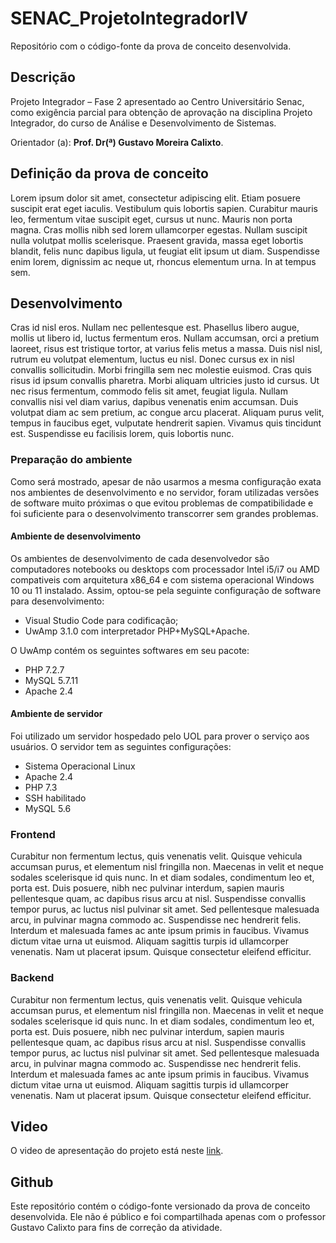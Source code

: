# SENAC_ProjetoIntegradorIV

Repositório com o código-fonte da prova de conceito desenvolvida.

## Descrição

Projeto Integrador – Fase 2 apresentado ao Centro Universitário Senac,
como exigência parcial para obtenção de aprovação na disciplina Projeto Integrador,
do curso de Análise e Desenvolvimento de Sistemas.

Orientador (a): **Prof. Dr(ª) Gustavo Moreira Calixto**.

## Definição da prova de conceito

Lorem ipsum dolor sit amet, consectetur adipiscing elit. Etiam posuere suscipit erat eget
iaculis. Vestibulum quis lobortis sapien. Curabitur mauris leo, fermentum vitae suscipit
eget, cursus ut nunc. Mauris non porta magna. Cras mollis nibh sed lorem ullamcorper
egestas. Nullam suscipit nulla volutpat mollis scelerisque. Praesent gravida, massa eget
lobortis blandit, felis nunc dapibus ligula, ut feugiat elit ipsum ut diam. Suspendisse
enim lorem, dignissim ac neque ut, rhoncus elementum urna. In at tempus sem. 

## Desenvolvimento

Cras id nisl eros. Nullam nec pellentesque est. Phasellus libero augue, mollis ut libero
id, luctus fermentum eros. Nullam accumsan, orci a pretium laoreet, risus est tristique
tortor, at varius felis metus a massa. Duis nisl nisl, rutrum eu volutpat elementum, luctus
eu nisl. Donec cursus ex in nisl convallis sollicitudin. Morbi fringilla sem nec molestie
euismod. Cras quis risus id ipsum convallis pharetra. Morbi aliquam ultricies justo id cursus.
Ut nec risus fermentum, commodo felis sit amet, feugiat ligula. Nullam convallis nisi vel diam
varius, dapibus venenatis enim accumsan. Duis volutpat diam ac sem pretium, ac congue arcu
placerat. Aliquam purus velit, tempus in faucibus eget, vulputate hendrerit sapien. Vivamus
quis tincidunt est. Suspendisse eu facilisis lorem, quis lobortis nunc. 

### Preparação do ambiente

Como será mostrado, apesar de não usarmos a mesma configuração exata nos ambientes de
desenvolvimento e no servidor, foram utilizadas versões de software muito próximas
o que evitou problemas de compatibilidade e foi suficiente para o desenvolvimento
transcorrer sem grandes problemas.

#### Ambiente de desenvolvimento

Os ambientes de desenvolvimento de cada desenvolvedor são computadores notebooks ou
desktops com processador Intel i5/i7 ou AMD compativeis com arquitetura x86_64 e com
sistema operacional Windows 10 ou 11 instalado. Assim, optou-se pela seguinte
configuração de software para desenvolvimento:

* Visual Studio Code para codificação;
* UwAmp 3.1.0 com interpretador PHP+MySQL+Apache.

O UwAmp contém os seguintes softwares em seu pacote:

* PHP 7.2.7
* MySQL 5.7.11
* Apache 2.4

#### Ambiente de servidor

Foi utilizado um servidor hospedado pelo UOL para prover o serviço aos usuários.
O servidor tem as seguintes configurações:

* Sistema Operacional Linux
* Apache 2.4
* PHP 7.3
* SSH habilitado
* MySQL 5.6

### Frontend

Curabitur non fermentum lectus, quis venenatis velit. Quisque vehicula accumsan purus, et
elementum nisl fringilla non. Maecenas in velit et neque sodales scelerisque id quis nunc.
In et diam sodales, condimentum leo et, porta est. Duis posuere, nibh nec pulvinar interdum,
sapien mauris pellentesque quam, ac dapibus risus arcu at nisl. Suspendisse convallis tempor
purus, ac luctus nisl pulvinar sit amet. Sed pellentesque malesuada arcu, in pulvinar magna
commodo ac. Suspendisse nec hendrerit felis. Interdum et malesuada fames ac ante ipsum primis
in faucibus. Vivamus dictum vitae urna ut euismod. Aliquam sagittis turpis id ullamcorper
venenatis. Nam ut placerat ipsum. Quisque consectetur eleifend efficitur. 

### Backend

Curabitur non fermentum lectus, quis venenatis velit. Quisque vehicula accumsan purus, et
elementum nisl fringilla non. Maecenas in velit et neque sodales scelerisque id quis nunc.
In et diam sodales, condimentum leo et, porta est. Duis posuere, nibh nec pulvinar interdum,
sapien mauris pellentesque quam, ac dapibus risus arcu at nisl. Suspendisse convallis tempor
purus, ac luctus nisl pulvinar sit amet. Sed pellentesque malesuada arcu, in pulvinar magna 
commodo ac. Suspendisse nec hendrerit felis. Interdum et malesuada fames ac ante ipsum primis
in faucibus. Vivamus dictum vitae urna ut euismod. Aliquam sagittis turpis id ullamcorper
venenatis. Nam ut placerat ipsum. Quisque consectetur eleifend efficitur. 

## Video

O video de apresentação do projeto está neste [link](https://www.youtube.com).

## Github

Este repositório contém o código-fonte versionado da prova de conceito desenvolvida. Ele não
é público e foi compartilhada apenas com o professor Gustavo Calixto para fins de correção
da atividade.

